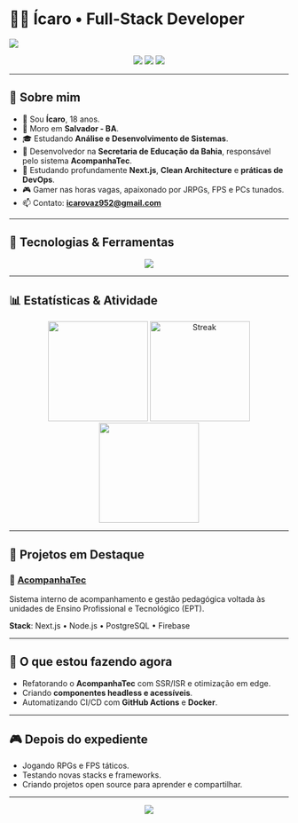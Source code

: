 # 👨‍💻 Ícaro • Full-Stack Developer

<img src="https://capsule-render.vercel.app/api?type=waving&color=800080&height=200&section=header&text=Ícaro%20%7C%20Fullstack%20Developer&fontSize=40&fontAlignY=35&animation=twinkling&desc=React%20%7C%20Next.js%20%7C%20Node.js&descAlignY=55&descAlign=50"/>

<p align="center">
  <img src="https://img.shields.io/badge/Fullstack%20Developer-800080?style=for-the-badge&logoColor=white" />
  <img src="https://img.shields.io/badge/Aprendendo%20Novas%20Tecnologias-9932CC?style=for-the-badge&logoColor=white" />
  <img src="https://img.shields.io/badge/Clean%20Code%20%26%20Arquitetura-BA55D3?style=for-the-badge&logoColor=white" />
</p>

---

## 🚀 Sobre mim

* 👨 Sou **Ícaro**, 18 anos.
* 📍 Moro em **Salvador - BA**.
* 🎓 Estudando **Análise e Desenvolvimento de Sistemas**.
* 🏢 Desenvolvedor na **Secretaria de Educação da Bahia**, responsável pelo sistema **AcompanhaTec**.
* 🌱 Estudando profundamente **Next.js**, **Clean Architecture** e **práticas de DevOps**.
* 🎮 Gamer nas horas vagas, apaixonado por JRPGs, FPS e PCs tunados.
* 📫 Contato: **icarovaz952@gmail.com**

---

## 🧰 Tecnologias & Ferramentas

<p align="center">
  <img src="https://skillicons.dev/icons?i=ts,js,react,next,tailwind,sass,bootstrap,html,css,nodejs,express,prisma,postgres,firebase,git,github,docker,vercel,netlify" />
</p>

---

## 📊 Estatísticas & Atividade

<p align="center"> 
  <img height="180em" src="https://github-readme-stats.vercel.app/api?username=IcaroVazz&show_icons=true&theme=tokyonight&count_private=true&include_all_commits=true" />
  <img height="180em" src="https://streak-stats.vercel.app?user=IcaroVazz&theme=tokyonight&hide_border=true" alt="Streak"/>
  <img height="180em" src="https://github-readme-stats.vercel.app/api/top-langs/?username=IcaroVazz&layout=compact&langs_count=8&theme=tokyonight"/>
</p>

---

## 📌 Projetos em Destaque

### 🔹 [AcompanhaTec](#)

Sistema interno de acompanhamento e gestão pedagógica voltada às unidades de Ensino Profissional e Tecnológico (EPT).

**Stack**: Next.js • Node.js • PostgreSQL • Firebase

---

## 🎯 O que estou fazendo agora

* Refatorando o **AcompanhaTec** com SSR/ISR e otimização em edge.
* Criando **componentes headless e acessíveis**.
* Automatizando CI/CD com **GitHub Actions** e **Docker**.

---

## 🎮 Depois do expediente

* Jogando RPGs e FPS táticos.
* Testando novas stacks e frameworks.
* Criando projetos open source para aprender e compartilhar.

---

<p align="center">
  <img src="https://capsule-render.vercel.app/api?type=waving&color=800080&height=120&section=footer"/>
</p>

